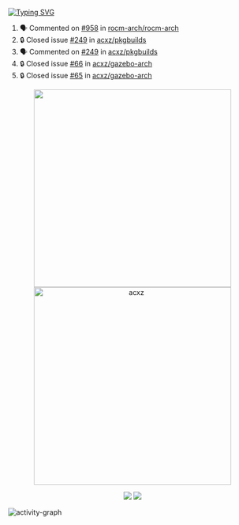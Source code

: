 [![Typing SVG](https://readme-typing-svg.herokuapp.com?size=16&color=AFFFA3&multiline=true&height=75&lines=contributing+to+robotics%2Fae%2Fml%2Fgpu;packaging+it+for+archlinux;ricer)](https://git.io/typing-svg)

<!--START_SECTION:activity-->
1. 🗣 Commented on [#958](https://github.com/rocm-arch/rocm-arch/issues/958) in [rocm-arch/rocm-arch](https://github.com/rocm-arch/rocm-arch)
2. 🔒 Closed issue [#249](https://github.com/acxz/pkgbuilds/issues/249) in [acxz/pkgbuilds](https://github.com/acxz/pkgbuilds)
3. 🗣 Commented on [#249](https://github.com/acxz/pkgbuilds/issues/249) in [acxz/pkgbuilds](https://github.com/acxz/pkgbuilds)
4. 🔒 Closed issue [#66](https://github.com/acxz/gazebo-arch/issues/66) in [acxz/gazebo-arch](https://github.com/acxz/gazebo-arch)
5. 🔒 Closed issue [#65](https://github.com/acxz/gazebo-arch/issues/65) in [acxz/gazebo-arch](https://github.com/acxz/gazebo-arch)
<!--END_SECTION:activity-->

<p align="center">
  <img width="400em" src=https://github-readme-stats.vercel.app/api?username=acxz&include_all_commits=true&show_icons=true />
  <img width="400em" src="https://github-readme-streak-stats.herokuapp.com/?user=acxz&" alt="acxz" />
</p>

<p align="center">
  <img src=https://github-readme-stats.vercel.app/api/top-langs/?username=acxz&layout=compact />
  <img src=https://github-profile-trophy.vercel.app/?username=acxz&row=2&column=4 />
</p>

![activity-graph](https://github-readme-activity-graph.cyclic.app/graph?username=acxz&theme=aqua)
